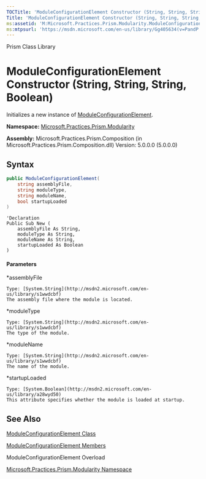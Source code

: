 ```yaml
---
TOCTitle: 'ModuleConfigurationElement Constructor (String, String, String, Boolean)'
Title: 'ModuleConfigurationElement Constructor (String, String, String, Boolean) (Microsoft.Practices.Prism.Modularity)'
ms:assetid: 'M:Microsoft.Practices.Prism.Modularity.ModuleConfigurationElement.\#ctor(System.String,System.String,System.String,System.Boolean)'
ms:mtpsurl: 'https://msdn.microsoft.com/en-us/library/Gg405634(v=PandP.50)'
---
```


Prism Class Library

# ModuleConfigurationElement Constructor (String, String, String, Boolean)

Initializes a new instance of [ModuleConfigurationElement](https://msdn.microsoft.com/en-us/library/microsoft.practices.prism.modularity.moduleconfigurationelement(v=pandp.50)).

**Namespace:** [Microsoft.Practices.Prism.Modularity](https://msdn.microsoft.com/en-us/library/microsoft.practices.prism.modularity(v=pandp.50))

**Assembly:** Microsoft.Practices.Prism.Composition (in Microsoft.Practices.Prism.Composition.dll) Version: 5.0.0.0 (5.0.0.0)

## Syntax

```C#
public ModuleConfigurationElement(
	string assemblyFile,
	string moduleType,
	string moduleName,
	bool startupLoaded
)
```

```VB
'Declaration
Public Sub New ( 
	assemblyFile As String,
	moduleType As String,
	moduleName As String,
	startupLoaded As Boolean
)
```
#### Parameters

*assemblyFile

	Type: [System.String](http://msdn2.microsoft.com/en-us/library/s1wwdcbf)
	The assembly file where the module is located.

*moduleType 

	Type: [System.String](http://msdn2.microsoft.com/en-us/library/s1wwdcbf)
	The type of the module.

*moduleName  

	Type: [System.String](http://msdn2.microsoft.com/en-us/library/s1wwdcbf)
	The name of the module.

*startupLoaded 

	Type: [System.Boolean](http://msdn2.microsoft.com/en-us/library/a28wyd50)
	This attribute specifies whether the module is loaded at startup.

## See Also

[ModuleConfigurationElement Class](https://msdn.microsoft.com/en-us/library/microsoft.practices.prism.modularity.moduleconfigurationelement(v=pandp.50))

[ModuleConfigurationElement Members](https://msdn.microsoft.com/en-us/library/microsoft.practices.prism.modularity.moduleconfigurationelement_members(v=pandp.50))

ModuleConfigurationElement Overload

[Microsoft.Practices.Prism.Modularity Namespace](https://msdn.microsoft.com/en-us/library/microsoft.practices.prism.modularity(v=pandp.50))
